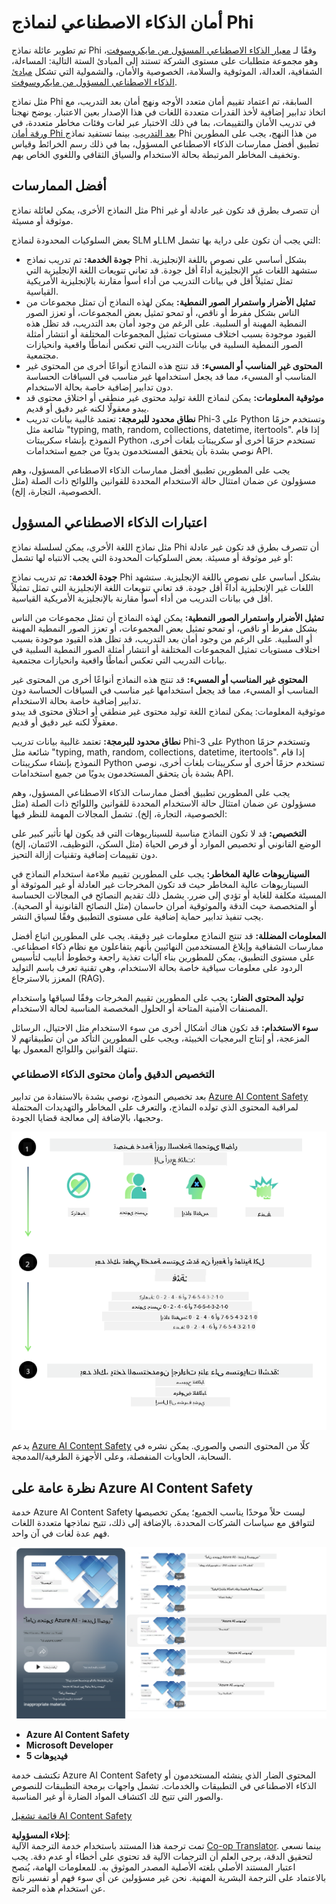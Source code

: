 <!--
CO_OP_TRANSLATOR_METADATA:
{
  "original_hash": "c8273672cc57df2be675407a1383aaf0",
  "translation_date": "2025-07-16T17:42:23+00:00",
  "source_file": "md/01.Introduction/01/01.AISafety.md",
  "language_code": "ar"
}
-->
# أمان الذكاء الاصطناعي لنماذج Phi  
تم تطوير عائلة نماذج Phi وفقًا لـ [معيار الذكاء الاصطناعي المسؤول من مايكروسوفت](https://query.prod.cms.rt.microsoft.com/cms/api/am/binary/RE5cmFl)، وهو مجموعة متطلبات على مستوى الشركة تستند إلى المبادئ الستة التالية: المساءلة، الشفافية، العدالة، الموثوقية والسلامة، الخصوصية والأمان، والشمولية التي تشكل [مبادئ الذكاء الاصطناعي المسؤول من مايكروسوفت](https://www.microsoft.com/ai/responsible-ai).

مثل نماذج Phi السابقة، تم اعتماد تقييم أمان متعدد الأوجه ونهج أمان بعد التدريب، مع اتخاذ تدابير إضافية لأخذ القدرات متعددة اللغات في هذا الإصدار بعين الاعتبار. يوضح نهجنا في تدريب الأمان والتقييمات، بما في ذلك الاختبار عبر لغات وفئات مخاطر متعددة، في [ورقة أمان Phi بعد التدريب](https://arxiv.org/abs/2407.13833). بينما تستفيد نماذج Phi من هذا النهج، يجب على المطورين تطبيق أفضل ممارسات الذكاء الاصطناعي المسؤول، بما في ذلك رسم الخرائط وقياس وتخفيف المخاطر المرتبطة بحالة الاستخدام والسياق الثقافي واللغوي الخاص بهم.

## أفضل الممارسات  

مثل النماذج الأخرى، يمكن لعائلة نماذج Phi أن تتصرف بطرق قد تكون غير عادلة أو غير موثوقة أو مسيئة.

بعض السلوكيات المحدودة لنماذج SLM وLLM التي يجب أن تكون على دراية بها تشمل:

- **جودة الخدمة:** تم تدريب نماذج Phi بشكل أساسي على نصوص باللغة الإنجليزية. ستشهد اللغات غير الإنجليزية أداءً أقل جودة. قد تعاني تنويعات اللغة الإنجليزية التي تمثل تمثيلاً أقل في بيانات التدريب من أداء أسوأ مقارنة بالإنجليزية الأمريكية القياسية.  
- **تمثيل الأضرار واستمرار الصور النمطية:** يمكن لهذه النماذج أن تمثل مجموعات من الناس بشكل مفرط أو ناقص، أو تمحو تمثيل بعض المجموعات، أو تعزز الصور النمطية المهينة أو السلبية. على الرغم من وجود أمان بعد التدريب، قد تظل هذه القيود موجودة بسبب اختلاف مستويات تمثيل المجموعات المختلفة أو انتشار أمثلة الصور النمطية السلبية في بيانات التدريب التي تعكس أنماطًا واقعية وانحيازات مجتمعية.  
- **المحتوى غير المناسب أو المسيء:** قد تنتج هذه النماذج أنواعًا أخرى من المحتوى غير المناسب أو المسيء، مما قد يجعل استخدامها غير مناسب في السياقات الحساسة دون تدابير إضافية خاصة بحالة الاستخدام.  
- **موثوقية المعلومات:** يمكن لنماذج اللغة توليد محتوى غير منطقي أو اختلاق محتوى قد يبدو معقولًا لكنه غير دقيق أو قديم.  
- **نطاق محدود للبرمجة:** تعتمد غالبية بيانات تدريب Phi-3 على Python وتستخدم حزمًا شائعة مثل "typing, math, random, collections, datetime, itertools". إذا قام النموذج بإنشاء سكريبتات Python تستخدم حزمًا أخرى أو سكريبتات بلغات أخرى، نوصي بشدة بأن يتحقق المستخدمون يدويًا من جميع استخدامات API.

يجب على المطورين تطبيق أفضل ممارسات الذكاء الاصطناعي المسؤول، وهم مسؤولون عن ضمان امتثال حالة الاستخدام المحددة للقوانين واللوائح ذات الصلة (مثل الخصوصية، التجارة، إلخ).

## اعتبارات الذكاء الاصطناعي المسؤول  

مثل نماذج اللغة الأخرى، يمكن لسلسلة نماذج Phi أن تتصرف بطرق قد تكون غير عادلة أو غير موثوقة أو مسيئة. بعض السلوكيات المحدودة التي يجب الانتباه لها تشمل:

**جودة الخدمة:** تم تدريب نماذج Phi بشكل أساسي على نصوص باللغة الإنجليزية. ستشهد اللغات غير الإنجليزية أداءً أقل جودة. قد تعاني تنويعات اللغة الإنجليزية التي تمثل تمثيلاً أقل في بيانات التدريب من أداء أسوأ مقارنة بالإنجليزية الأمريكية القياسية.

**تمثيل الأضرار واستمرار الصور النمطية:** يمكن لهذه النماذج أن تمثل مجموعات من الناس بشكل مفرط أو ناقص، أو تمحو تمثيل بعض المجموعات، أو تعزز الصور النمطية المهينة أو السلبية. على الرغم من وجود أمان بعد التدريب، قد تظل هذه القيود موجودة بسبب اختلاف مستويات تمثيل المجموعات المختلفة أو انتشار أمثلة الصور النمطية السلبية في بيانات التدريب التي تعكس أنماطًا واقعية وانحيازات مجتمعية.

**المحتوى غير المناسب أو المسيء:** قد تنتج هذه النماذج أنواعًا أخرى من المحتوى غير المناسب أو المسيء، مما قد يجعل استخدامها غير مناسب في السياقات الحساسة دون تدابير إضافية خاصة بحالة الاستخدام.  
موثوقية المعلومات: يمكن لنماذج اللغة توليد محتوى غير منطقي أو اختلاق محتوى قد يبدو معقولًا لكنه غير دقيق أو قديم.

**نطاق محدود للبرمجة:** تعتمد غالبية بيانات تدريب Phi-3 على Python وتستخدم حزمًا شائعة مثل "typing, math, random, collections, datetime, itertools". إذا قام النموذج بإنشاء سكريبتات Python تستخدم حزمًا أخرى أو سكريبتات بلغات أخرى، نوصي بشدة بأن يتحقق المستخدمون يدويًا من جميع استخدامات API.

يجب على المطورين تطبيق أفضل ممارسات الذكاء الاصطناعي المسؤول، وهم مسؤولون عن ضمان امتثال حالة الاستخدام المحددة للقوانين واللوائح ذات الصلة (مثل الخصوصية، التجارة، إلخ). تشمل المجالات المهمة للنظر فيها:

**التخصيص:** قد لا تكون النماذج مناسبة للسيناريوهات التي قد يكون لها تأثير كبير على الوضع القانوني أو تخصيص الموارد أو فرص الحياة (مثل السكن، التوظيف، الائتمان، إلخ) دون تقييمات إضافية وتقنيات إزالة التحيز.

**السيناريوهات عالية المخاطر:** يجب على المطورين تقييم ملاءمة استخدام النماذج في السيناريوهات عالية المخاطر حيث قد تكون المخرجات غير العادلة أو غير الموثوقة أو المسيئة مكلفة للغاية أو تؤدي إلى ضرر. يشمل ذلك تقديم النصائح في المجالات الحساسة أو المتخصصة حيث الدقة والموثوقية أمران حاسمان (مثل النصائح القانونية أو الصحية). يجب تنفيذ تدابير حماية إضافية على مستوى التطبيق وفقًا لسياق النشر.

**المعلومات المضللة:** قد تنتج النماذج معلومات غير دقيقة. يجب على المطورين اتباع أفضل ممارسات الشفافية وإبلاغ المستخدمين النهائيين بأنهم يتفاعلون مع نظام ذكاء اصطناعي. على مستوى التطبيق، يمكن للمطورين بناء آليات تغذية راجعة وخطوط أنابيب لتأسيس الردود على معلومات سياقية خاصة بحالة الاستخدام، وهي تقنية تعرف باسم التوليد المعزز بالاسترجاع (RAG).

**توليد المحتوى الضار:** يجب على المطورين تقييم المخرجات وفقًا لسياقها واستخدام المصنفات الأمنية المتاحة أو الحلول المخصصة المناسبة لحالة الاستخدام.

**سوء الاستخدام:** قد تكون هناك أشكال أخرى من سوء الاستخدام مثل الاحتيال، الرسائل المزعجة، أو إنتاج البرمجيات الخبيثة، ويجب على المطورين التأكد من أن تطبيقاتهم لا تنتهك القوانين واللوائح المعمول بها.

### التخصيص الدقيق وأمان محتوى الذكاء الاصطناعي  

بعد تخصيص النموذج، نوصي بشدة بالاستفادة من تدابير [Azure AI Content Safety](https://learn.microsoft.com/azure/ai-services/content-safety/overview) لمراقبة المحتوى الذي تولده النماذج، والتعرف على المخاطر والتهديدات المحتملة وحجبها، بالإضافة إلى معالجة قضايا الجودة.

![Phi3AISafety](../../../../../translated_images/01.phi3aisafety.c0d7fc42f5a5c40507c5e8be556615b8377a63b8764865d057d4faac3757a478.ar.png)

يدعم [Azure AI Content Safety](https://learn.microsoft.com/azure/ai-services/content-safety/overview) كلًا من المحتوى النصي والصوري. يمكن نشره في السحابة، الحاويات المنفصلة، وعلى الأجهزة الطرفية/المدمجة.

## نظرة عامة على Azure AI Content Safety  

خدمة Azure AI Content Safety ليست حلاً موحدًا يناسب الجميع؛ يمكن تخصيصها لتتوافق مع سياسات الشركات المحددة. بالإضافة إلى ذلك، تتيح نماذجها متعددة اللغات فهم عدة لغات في آن واحد.

![AIContentSafety](../../../../../translated_images/01.AIcontentsafety.a288819b8ce8da1a56cf708aff010a541799d002ae7ae84bb819b19ab8950591.ar.png)

- **Azure AI Content Safety**  
- **Microsoft Developer**  
- **5 فيديوهات**

تكتشف خدمة Azure AI Content Safety المحتوى الضار الذي ينشئه المستخدمون أو الذكاء الاصطناعي في التطبيقات والخدمات. تشمل واجهات برمجة التطبيقات للنصوص والصور التي تتيح لك اكتشاف المواد الضارة أو غير المناسبة.

[قائمة تشغيل AI Content Safety](https://www.youtube.com/playlist?list=PLlrxD0HtieHjaQ9bJjyp1T7FeCbmVcPkQ)

**إخلاء المسؤولية**:  
تمت ترجمة هذا المستند باستخدام خدمة الترجمة الآلية [Co-op Translator](https://github.com/Azure/co-op-translator). بينما نسعى لتحقيق الدقة، يرجى العلم أن الترجمات الآلية قد تحتوي على أخطاء أو عدم دقة. يجب اعتبار المستند الأصلي بلغته الأصلية المصدر الموثوق به. للمعلومات الهامة، يُنصح بالاعتماد على الترجمة البشرية المهنية. نحن غير مسؤولين عن أي سوء فهم أو تفسير ناتج عن استخدام هذه الترجمة.